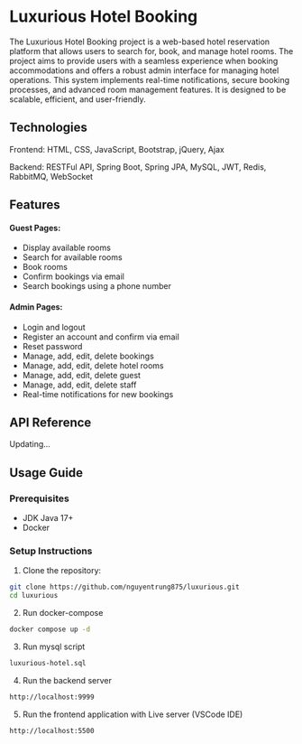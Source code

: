 # Luxurious Hotel Booking

The Luxurious Hotel Booking project is a web-based hotel reservation platform that allows users to search for, book, and manage hotel rooms. The project aims to provide users with a seamless experience when booking accommodations and offers a robust admin interface for managing hotel operations. This system implements real-time notifications, secure booking processes, and advanced room management features. It is designed to be scalable, efficient, and user-friendly.
## Technologies 

Frontend: HTML, CSS, JavaScript, Bootstrap, jQuery, Ajax

Backend: RESTFul API, Spring Boot, Spring JPA, MySQL, JWT, Redis, RabbitMQ, WebSocket

## Features
#### Guest Pages:
- Display available rooms
- Search for available rooms
- Book rooms
- Confirm bookings via email
- Search bookings using a phone number
#### Admin Pages:
- Login and logout
- Register an account and confirm via email
- Reset password
- Manage, add, edit, delete bookings
- Manage, add, edit, delete hotel rooms
- Manage, add, edit, delete guest
- Manage, add, edit, delete staff
- Real-time notifications for new bookings


## API Reference

Updating...

## Usage Guide
### Prerequisites
- JDK Java 17+
- Docker
### Setup Instructions
1. Clone the repository:

```bash
git clone https://github.com/nguyentrung875/luxurious.git
cd luxurious
```
2. Run docker-compose

```bash
docker compose up -d
```
3. Run mysql script
```bash
luxurious-hotel.sql
```
4. Run the backend server
```bash
http://localhost:9999
```
5. Run the frontend application with Live server (VSCode IDE)
```bash
http://localhost:5500
```
